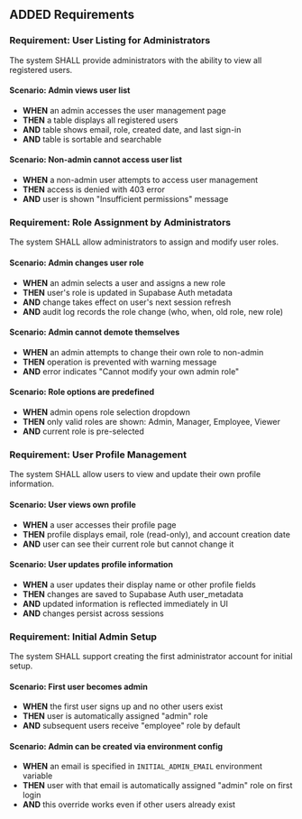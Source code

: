 ## ADDED Requirements

### Requirement: User Listing for Administrators
The system SHALL provide administrators with the ability to view all registered users.

#### Scenario: Admin views user list
- **WHEN** an admin accesses the user management page
- **THEN** a table displays all registered users
- **AND** table shows email, role, created date, and last sign-in
- **AND** table is sortable and searchable

#### Scenario: Non-admin cannot access user list
- **WHEN** a non-admin user attempts to access user management
- **THEN** access is denied with 403 error
- **AND** user is shown "Insufficient permissions" message

### Requirement: Role Assignment by Administrators
The system SHALL allow administrators to assign and modify user roles.

#### Scenario: Admin changes user role
- **WHEN** an admin selects a user and assigns a new role
- **THEN** user's role is updated in Supabase Auth metadata
- **AND** change takes effect on user's next session refresh
- **AND** audit log records the role change (who, when, old role, new role)

#### Scenario: Admin cannot demote themselves
- **WHEN** an admin attempts to change their own role to non-admin
- **THEN** operation is prevented with warning message
- **AND** error indicates "Cannot modify your own admin role"

#### Scenario: Role options are predefined
- **WHEN** admin opens role selection dropdown
- **THEN** only valid roles are shown: Admin, Manager, Employee, Viewer
- **AND** current role is pre-selected

### Requirement: User Profile Management
The system SHALL allow users to view and update their own profile information.

#### Scenario: User views own profile
- **WHEN** a user accesses their profile page
- **THEN** profile displays email, role (read-only), and account creation date
- **AND** user can see their current role but cannot change it

#### Scenario: User updates profile information
- **WHEN** a user updates their display name or other profile fields
- **THEN** changes are saved to Supabase Auth user_metadata
- **AND** updated information is reflected immediately in UI
- **AND** changes persist across sessions

### Requirement: Initial Admin Setup
The system SHALL support creating the first administrator account for initial setup.

#### Scenario: First user becomes admin
- **WHEN** the first user signs up and no other users exist
- **THEN** user is automatically assigned "admin" role
- **AND** subsequent users receive "employee" role by default

#### Scenario: Admin can be created via environment config
- **WHEN** an email is specified in `INITIAL_ADMIN_EMAIL` environment variable
- **THEN** user with that email is automatically assigned "admin" role on first login
- **AND** this override works even if other users already exist

